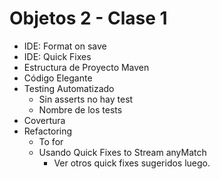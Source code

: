 # Objetos 2 - Clase 1

- IDE: Format on save
- IDE: Quick Fixes
- Estructura de Proyecto Maven
- Código Elegante
- Testing Automatizado
    - Sin asserts no hay test
    - Nombre de los tests
- Covertura
- Refactoring
    - To for
    - Usando Quick Fixes to Stream anyMatch
        - Ver otros quick fixes sugeridos luego.

  